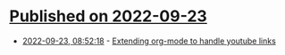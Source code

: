 # [Published on 2022-09-23](index.md)

* [2022-09-23, 08:52:18](https://lobste.rs/s/c3yevv/extending_org_mode_handle_youtube_links) - [Extending org-mode to handle youtube links](https://bitspook.in/blog/extending-org-mode-to-handle-youtube-links/)
